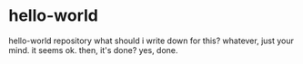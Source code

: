 # hello-world
hello-world repository
what should i write down for this?
whatever, just your mind.
it seems ok.
then, it's done?
yes, done.
